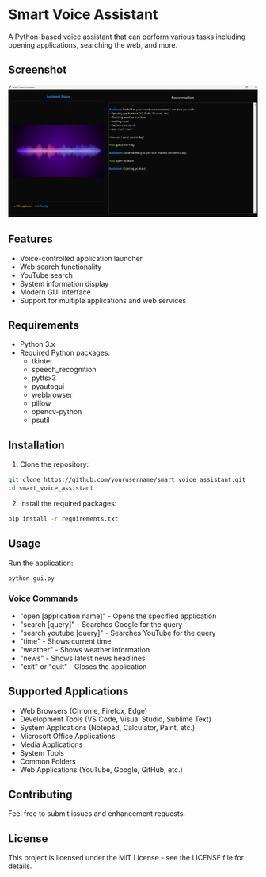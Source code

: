 # Smart Voice Assistant

A Python-based voice assistant that can perform various tasks including opening applications, searching the web, and more.

## Screenshot
![Smart Voice Assistant Interface](screenshots/interface.png)

## Features

- Voice-controlled application launcher
- Web search functionality
- YouTube search
- System information display
- Modern GUI interface
- Support for multiple applications and web services

## Requirements

- Python 3.x
- Required Python packages:
  - tkinter
  - speech_recognition
  - pyttsx3
  - pyautogui
  - webbrowser
  - pillow
  - opencv-python
  - psutil

## Installation

1. Clone the repository:
```bash
git clone https://github.com/yourusername/smart_voice_assistant.git
cd smart_voice_assistant
```

2. Install the required packages:
```bash
pip install -r requirements.txt
```

## Usage

Run the application:
```bash
python gui.py
```

### Voice Commands

- "open [application name]" - Opens the specified application
- "search [query]" - Searches Google for the query
- "search youtube [query]" - Searches YouTube for the query
- "time" - Shows current time
- "weather" - Shows weather information
- "news" - Shows latest news headlines
- "exit" or "quit" - Closes the application

## Supported Applications

- Web Browsers (Chrome, Firefox, Edge)
- Development Tools (VS Code, Visual Studio, Sublime Text)
- System Applications (Notepad, Calculator, Paint, etc.)
- Microsoft Office Applications
- Media Applications
- System Tools
- Common Folders
- Web Applications (YouTube, Google, GitHub, etc.)

## Contributing

Feel free to submit issues and enhancement requests.

## License

This project is licensed under the MIT License - see the LICENSE file for details. 